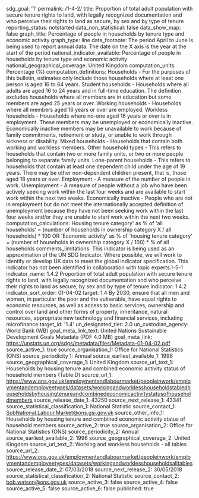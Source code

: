 sdg_goal: '1'
permalink: /1-4-2/
title: Proportion of total adult population with secure tenure rights to land, with legally recognized documentation and who perceive their rights to land as secure, by sex and by type of tenure
reporting_status: notstarted
data_non_statistical: false
data_show_map: false
graph_title: Percentage of people in households by tenure type and economic activity
graph_type: line
data_footnote: The period April to June is being used to report annual data. The date on the X axis is the year at the start of the period
national_indicator_available: Percentage of people in households by tenure type and economic activity
national_geographical_coverage: United Kingdom
computation_units: Percentage (%)
computation_definitions: Households - For the purposes of this bulletin, estimates only include those households where at least one person is aged 16 to 64 years. Student households - Households where all adults are aged 16 to 24 years and in full-time education. The definition excludes households where all members are in education but some members are aged 25 years or over. Working households - Households where all members aged 16 years or over are employed. Workless households - Households where no-one aged 16 years or over is in employment. These members may be unemployed or economically inactive. Economically inactive members may be unavailable to work because of family commitments, retirement or study, or unable to work through sickness or disability. Mixed households - Households that contain both working and workless members. Other household types - This refers to households that contain two or more family units, or two or more people belonging to separate family units. Lone-parent households - This refers to households that contain at least one dependent child under the age of 19 years. There may be other non-dependent children present, that is, those aged 18 years or over. Employment - A measure of the number of people in work. Unemployment - A measure of people without a job who have been actively seeking work within the last four weeks and are available to start work within the next two weeks. Economically inactive - People who are not in employment but do not meet the internationally accepted definition of unemployment because they have not been seeking work within the last four weeks and/or they are unable to start work within the next two weeks.
computation_calculations: Housing tenure category' as % of 'all households' = (number of households in ownership category X / all households) * 100 OR 'Economic activity' as % of 'housing tenure category' = (number of households in ownership category X / 100) * % of all households
comments_limitations: This indicator is being used as an approximation of the UN SDG Indicator. Where possible, we will work to identify or develop UK data to meet the global indicator specification. This indicator has not been identified in collaboration with topic experts.1-5-1
indicator_name: 1.4.2 Proportion of total adult population with secure tenure rights to land, with legally recognized documentation and who perceive their rights to land as secure, by sex and by type of tenure
indicator: 1.4.2
indicator_sort_order: 01-04-02
target: 1.4 By 2030, ensure that all men and women, in particular the poor and the vulnerable, have equal rights to economic resources, as well as access to basic services, ownership and control over land and other forms of property, inheritance, natural resources, appropriate new technology and financial services, including microfinance
target_id: '1.4'
un_designated_tier: 2.0
un_custodian_agency: World Bank (WB)
goal_meta_link_text: United Nations Sustainable Development Goals Metadata (PDF 4.0 MB)
goal_meta_link: https://unstats.un.org/sdgs/metadata/files/Metadata-01-04-02.pdf
source_active_1: true
source_organisation_1: Office for National Statistics (ONS)
source_periodicity_1: Annual
source_earliest_available_1: 1996
source_geographical_coverage_1: United Kingdom
source_url_text_1: Households by housing tenure and combined economic activity status of household members (Table D)
source_url_1: https://www.ons.gov.uk/employmentandlabourmarket/peopleinwork/employmentandemployeetypes/datasets/workingandworklesshouseholdstabledhouseholdsbyhousingtenureandcombinedeconomicactivitystatusofhouseholdmembers
source_release_date_1: 43250
source_next_release_1: 43341
source_statistical_classification_1: National Statistic
source_contact_1: SubNational.Labour.Market@ons.gsi.gov.uk
source_other_info_1: Households by housing tenure and combined economic activity status of household members
source_active_2: true
source_organisation_2: Office for National Statistics (ONS)
source_periodicity_2: Annual
source_earliest_available_2: 1996
source_geographical_coverage_2: United Kingdom
source_url_text_2: Working and workless households - all tables
source_url_2: https://www.ons.gov.uk/employmentandlabourmarket/peopleinwork/employmentandemployeetypes/datasets/workingandworklesshouseholdsalltables
source_release_date_2: 07/03/2018
source_next_release_2: 30/05/2018
source_statistical_classification_2: National Statistic
source_contact_2: bob.watson@ons.gov.uk
source_active_3: false
source_active_4: false
source_active_5: false
source_active_6: false
published: true